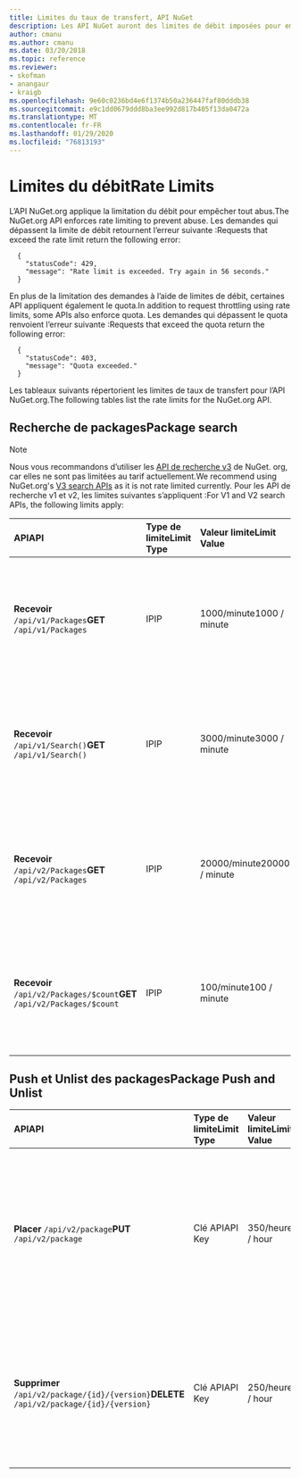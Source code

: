 ```yaml
---
title: Limites du taux de transfert, API NuGet
description: Les API NuGet auront des limites de débit imposées pour empêcher tout abus.
author: cmanu
ms.author: cmanu
ms.date: 03/20/2018
ms.topic: reference
ms.reviewer:
- skofman
- anangaur
- kraigb
ms.openlocfilehash: 9e60c0236bd4e6f1374b50a236447faf80dddb38
ms.sourcegitcommit: e9c1dd0679ddd8ba3ee992d817b405f13da0472a
ms.translationtype: MT
ms.contentlocale: fr-FR
ms.lasthandoff: 01/29/2020
ms.locfileid: "76813193"
---
```

# <a name="rate-limits"></a><span data-ttu-id="51ce3-103">Limites du débit</span><span class="sxs-lookup"><span data-stu-id="51ce3-103">Rate Limits</span></span>

<span data-ttu-id="51ce3-104">L’API NuGet.org applique la limitation du débit pour empêcher tout abus.</span><span class="sxs-lookup"><span data-stu-id="51ce3-104">The NuGet.org API enforces rate limiting to prevent abuse.</span></span> <span data-ttu-id="51ce3-105">Les demandes qui dépassent la limite de débit retournent l’erreur suivante :</span><span class="sxs-lookup"><span data-stu-id="51ce3-105">Requests that exceed the rate limit return the following error:</span></span> 

  ~~~
    {
      "statusCode": 429,
      "message": "Rate limit is exceeded. Try again in 56 seconds."
    }
  ~~~

<span data-ttu-id="51ce3-106">En plus de la limitation des demandes à l’aide de limites de débit, certaines API appliquent également le quota.</span><span class="sxs-lookup"><span data-stu-id="51ce3-106">In addition to request throttling using rate limits, some APIs also enforce quota.</span></span> <span data-ttu-id="51ce3-107">Les demandes qui dépassent le quota renvoient l’erreur suivante :</span><span class="sxs-lookup"><span data-stu-id="51ce3-107">Requests that exceed the quota return the following error:</span></span>

  ~~~
    {
      "statusCode": 403,
      "message": "Quota exceeded."
    }
  ~~~

<span data-ttu-id="51ce3-108">Les tableaux suivants répertorient les limites de taux de transfert pour l’API NuGet.org.</span><span class="sxs-lookup"><span data-stu-id="51ce3-108">The following tables list the rate limits for the NuGet.org API.</span></span>

## <a name="package-search"></a><span data-ttu-id="51ce3-109">Recherche de packages</span><span class="sxs-lookup"><span data-stu-id="51ce3-109">Package search</span></span>

> [!Note]
> <span data-ttu-id="51ce3-110">Nous vous recommandons d’utiliser les [API de recherche v3](search-query-service-resource.md) de NuGet. org, car elles ne sont pas limitées au tarif actuellement.</span><span class="sxs-lookup"><span data-stu-id="51ce3-110">We recommend using NuGet.org's [V3 search APIs](search-query-service-resource.md) as it is not rate limited currently.</span></span> <span data-ttu-id="51ce3-111">Pour les API de recherche v1 et v2, les limites suivantes s’appliquent :</span><span class="sxs-lookup"><span data-stu-id="51ce3-111">For V1 and V2 search APIs, the following limits apply:</span></span>

| <span data-ttu-id="51ce3-112">API</span><span class="sxs-lookup"><span data-stu-id="51ce3-112">API</span></span> | <span data-ttu-id="51ce3-113">Type de limite</span><span class="sxs-lookup"><span data-stu-id="51ce3-113">Limit Type</span></span> | <span data-ttu-id="51ce3-114">Valeur limite</span><span class="sxs-lookup"><span data-stu-id="51ce3-114">Limit Value</span></span> | <span data-ttu-id="51ce3-115">UseCase d’API</span><span class="sxs-lookup"><span data-stu-id="51ce3-115">API usecase</span></span> |
|:---|:---|:---|:---|
<span data-ttu-id="51ce3-116">**Recevoir** `/api/v1/Packages`</span><span class="sxs-lookup"><span data-stu-id="51ce3-116">**GET** `/api/v1/Packages`</span></span> | <span data-ttu-id="51ce3-117">IP</span><span class="sxs-lookup"><span data-stu-id="51ce3-117">IP</span></span> | <span data-ttu-id="51ce3-118">1000/minute</span><span class="sxs-lookup"><span data-stu-id="51ce3-118">1000 / minute</span></span> | <span data-ttu-id="51ce3-119">Interroger les métadonnées du package NuGet via v1 OData `Packages` collection</span><span class="sxs-lookup"><span data-stu-id="51ce3-119">Query NuGet package metadata via v1 OData `Packages` collection</span></span> |
<span data-ttu-id="51ce3-120">**Recevoir** `/api/v1/Search()`</span><span class="sxs-lookup"><span data-stu-id="51ce3-120">**GET** `/api/v1/Search()`</span></span> | <span data-ttu-id="51ce3-121">IP</span><span class="sxs-lookup"><span data-stu-id="51ce3-121">IP</span></span> | <span data-ttu-id="51ce3-122">3000/minute</span><span class="sxs-lookup"><span data-stu-id="51ce3-122">3000 / minute</span></span> | <span data-ttu-id="51ce3-123">Rechercher des packages NuGet via le point de terminaison de recherche v1</span><span class="sxs-lookup"><span data-stu-id="51ce3-123">Search for NuGet packages via v1 Search endpoint</span></span> | 
<span data-ttu-id="51ce3-124">**Recevoir** `/api/v2/Packages`</span><span class="sxs-lookup"><span data-stu-id="51ce3-124">**GET** `/api/v2/Packages`</span></span> | <span data-ttu-id="51ce3-125">IP</span><span class="sxs-lookup"><span data-stu-id="51ce3-125">IP</span></span> | <span data-ttu-id="51ce3-126">20000/minute</span><span class="sxs-lookup"><span data-stu-id="51ce3-126">20000 / minute</span></span> | <span data-ttu-id="51ce3-127">Interroger les métadonnées du package NuGet via v2 OData `Packages` collection</span><span class="sxs-lookup"><span data-stu-id="51ce3-127">Query NuGet package metadata via v2 OData `Packages` collection</span></span> | 
<span data-ttu-id="51ce3-128">**Recevoir** `/api/v2/Packages/$count`</span><span class="sxs-lookup"><span data-stu-id="51ce3-128">**GET** `/api/v2/Packages/$count`</span></span> | <span data-ttu-id="51ce3-129">IP</span><span class="sxs-lookup"><span data-stu-id="51ce3-129">IP</span></span> | <span data-ttu-id="51ce3-130">100/minute</span><span class="sxs-lookup"><span data-stu-id="51ce3-130">100 / minute</span></span> | <span data-ttu-id="51ce3-131">Interroger le nombre de packages NuGet via la collecte de `Packages` OData v2</span><span class="sxs-lookup"><span data-stu-id="51ce3-131">Query NuGet package count via v2 OData `Packages` collection</span></span> | 

## <a name="package-push-and-unlist"></a><span data-ttu-id="51ce3-132">Push et Unlist des packages</span><span class="sxs-lookup"><span data-stu-id="51ce3-132">Package Push and Unlist</span></span>

| <span data-ttu-id="51ce3-133">API</span><span class="sxs-lookup"><span data-stu-id="51ce3-133">API</span></span> | <span data-ttu-id="51ce3-134">Type de limite</span><span class="sxs-lookup"><span data-stu-id="51ce3-134">Limit Type</span></span> | <span data-ttu-id="51ce3-135">Valeur limite</span><span class="sxs-lookup"><span data-stu-id="51ce3-135">Limit Value</span></span> | <span data-ttu-id="51ce3-136">UseCase d’API</span><span class="sxs-lookup"><span data-stu-id="51ce3-136">API usecase</span></span> | 
|:---|:---|:---|:--- |
<span data-ttu-id="51ce3-137">**Placer** `/api/v2/package`</span><span class="sxs-lookup"><span data-stu-id="51ce3-137">**PUT** `/api/v2/package`</span></span> | <span data-ttu-id="51ce3-138">Clé API</span><span class="sxs-lookup"><span data-stu-id="51ce3-138">API Key</span></span> | <span data-ttu-id="51ce3-139">350/heure</span><span class="sxs-lookup"><span data-stu-id="51ce3-139">350 / hour</span></span> | <span data-ttu-id="51ce3-140">Télécharger un nouveau package NuGet (version) via un point de terminaison Push v2</span><span class="sxs-lookup"><span data-stu-id="51ce3-140">Upload a new NuGet package (version) via v2 push endpoint</span></span> 
<span data-ttu-id="51ce3-141">**Supprimer** `/api/v2/package/{id}/{version}`</span><span class="sxs-lookup"><span data-stu-id="51ce3-141">**DELETE** `/api/v2/package/{id}/{version}`</span></span> | <span data-ttu-id="51ce3-142">Clé API</span><span class="sxs-lookup"><span data-stu-id="51ce3-142">API Key</span></span> | <span data-ttu-id="51ce3-143">250/heure</span><span class="sxs-lookup"><span data-stu-id="51ce3-143">250 / hour</span></span> | <span data-ttu-id="51ce3-144">Délister un package NuGet (version) via un point de terminaison v2</span><span class="sxs-lookup"><span data-stu-id="51ce3-144">Unlist a NuGet package (version) via v2 endpoint</span></span> 

